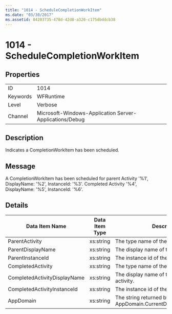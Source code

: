 ```yaml
---
title: "1014 - ScheduleCompletionWorkItem"
ms.date: "03/30/2017"
ms.assetid: 84203735-478d-42d8-a320-c175dbddcb38
---
```

# 1014 - ScheduleCompletionWorkItem
## Properties  


|||  
|-|-|  
|ID|1014|  
|Keywords|WFRuntime|  
|Level|Verbose|  
|Channel|Microsoft-Windows-Application Server-Applications/Debug|  

## Description  
 Indicates a CompletionWorkItem has been scheduled.  

## Message  
 A CompletionWorkItem has been scheduled for parent Activity '%1', DisplayName: '%2', InstanceId: '%3'.  Completed Activity '%4', DisplayName: '%5', InstanceId: '%6'.  

## Details  


|        Data Item Name        | Data Item Type |                         Description                          |
|------------------------------|----------------|--------------------------------------------------------------|
|        ParentActivity        |   xs:string    |            The type name of the parent activity.             |
|      ParentDisplayName       |   xs:string    |           The display name of the parent activity.           |
|       ParentInstanceId       |   xs:string    |           The instance id of the parent activity.            |
|      CompletedActivity       |   xs:string    |           The type name of the completed activity.           |
| CompletedActivityDisplayName |   xs:string    |         The display name of the completed activity.          |
| CompletedActivityInstanceId  |   xs:string    |          The instance id of the completed activity.          |
|          AppDomain           |   xs:string    | The string returned by AppDomain.CurrentDomain.FriendlyName. |

